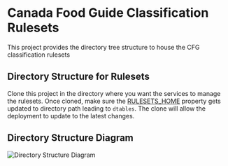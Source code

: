 #  Canada Food Guide Classification Rulesets

This project provides the directory tree structure to house the CFG classification rulesets

## Directory Structure for Rulesets

Clone this project in the directory where you want the services to manage the rulesets.  Once cloned, make sure the [RULESETS_HOME] property gets updated to directory path leading to `dtables`.  The clone will allow the deployment to update to the latest changes.

## Directory Structure Diagram

![Directory Structure Diagram](hierarchy.png "Directory Structure Diagram")

[//]: # (These are the references links used in the body of this note and get stripped out when the markdown processor does its thing.  There is no need to format nicely because it should not be seen.)

[RULESETS_HOME]: <https://github.com/hres/cfg-classification-service/blob/master/src/main/java/ca/gc/ip346/util/rulesets.properties>
